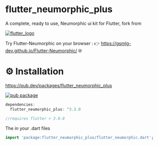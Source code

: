 # flutter_neumorphic_plus

A complete, ready to use, Neumorphic ui kit for Flutter, fork from 

[![flutter_logo](https://github.com/gsmlg-dev/Flutter-Neumorphic/blob/master/medias/flutter_logo_small.gif)](https://github.com/gsmlg-dev/Flutter-Neumorphic)

Try Flutter-Neumorphic on your browser : 👉 <https://gsmlg-dev.github.io/Flutter-Neumorphic/> 🌐


# ⚙️ Installation

<https://pub.dev/packages/flutter_neumorphic_plus>

[![pub package](https://img.shields.io/pub/v/flutter_neumorphic_plus.svg)](
https://pub.dartlang.org/packages/flutter_neumorphic_plus)


```dart
dependencies:
  flutter_neumorphic_plus: ^3.3.0

//requires flutter > 3.0.0
```

The in your .dart files

```dart
import 'package:flutter_neumorphic_plus/flutter_neumorphic.dart';
```

